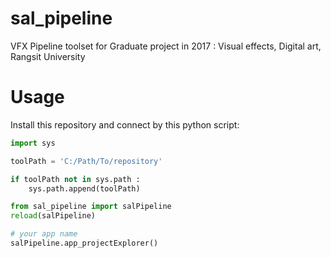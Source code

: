 # sal_pipeline
VFX Pipeline toolset for Graduate project in 2017 : Visual effects, Digital art, Rangsit University

# Usage
Install this repository and connect by this python script:

```python
import sys

toolPath = 'C:/Path/To/repository'

if toolPath not in sys.path :
	sys.path.append(toolPath)

from sal_pipeline import salPipeline
reload(salPipeline)

# your app name
salPipeline.app_projectExplorer()
```
